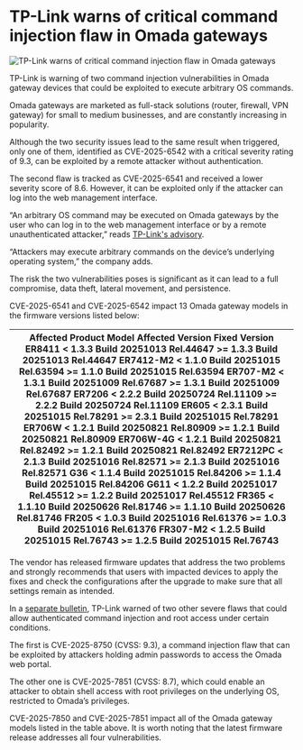 # TP-Link warns of critical command injection flaw in Omada gateways

![TP-Link warns of critical command injection flaw in Omada gateways](https://www.bleepstatic.com/content/hl-images/2025/09/04/TPLINK_Logo_2.jpg)

TP-Link is warning of two command injection vulnerabilities in Omada gateway devices that could be exploited to execute arbitrary OS commands.

Omada gateways are marketed as full-stack solutions (router, firewall, VPN gateway) for small to medium businesses, and are constantly increasing in popularity.

Although the two security issues lead to the same result when triggered, only one of them, identified as CVE-2025-6542 with a critical severity rating of 9.3, can be exploited by a remote attacker without authentication.

The second flaw is tracked as CVE-2025-6541 and received a lower severity score of 8.6\. However, it can be exploited only if the attacker can log into the web management interface.

“An arbitrary OS command may be executed on Omada gateways by the user who can log in to the web management interface or by a remote unauthenticated attacker,” reads [TP-Link's advisory](https://support.omadanetworks.com/en/document/108455/).

“Attackers may execute arbitrary commands on the device’s underlying operating system,” the company adds.

The risk the two vulnerabilities poses is significant as it can lead to a full compromise, data theft, lateral movement, and persistence.

CVE-2025-6541 and CVE-2025-6542 impact 13 Omada gateway models in the firmware versions listed below:

| **Affected Product Model** **Affected Version** **Fixed Version** ER8411 < 1.3.3 Build 20251013 Rel.44647 \>= 1.3.3 Build 20251013 Rel.44647 ER7412-M2 < 1.1.0 Build 20251015 Rel.63594 \>= 1.1.0 Build 20251015 Rel.63594 ER707-M2 < 1.3.1 Build 20251009 Rel.67687 \>= 1.3.1 Build 20251009 Rel.67687 ER7206 < 2.2.2 Build 20250724 Rel.11109 \>= 2.2.2 Build 20250724 Rel.11109 ER605 < 2.3.1 Build 20251015 Rel.78291 \>= 2.3.1 Build 20251015 Rel.78291 ER706W < 1.2.1 Build 20250821 Rel.80909 \>= 1.2.1 Build 20250821 Rel.80909 ER706W-4G < 1.2.1 Build 20250821 Rel.82492 \>= 1.2.1 Build 20250821 Rel.82492 ER7212PC < 2.1.3 Build 20251016 Rel.82571 \>= 2.1.3 Build 20251016 Rel.82571 G36 < 1.1.4 Build 20251015 Rel.84206 \>= 1.1.4 Build 20251015 Rel.84206 G611 < 1.2.2 Build 20251017 Rel.45512 \>= 1.2.2 Build 20251017 Rel.45512 FR365 < 1.1.10 Build 20250626 Rel.81746 \>= 1.1.10 Build 20250626 Rel.81746 FR205 < 1.0.3 Build 20251016 Rel.61376 \>= 1.0.3 Build 20251016 Rel.61376 FR307-M2 < 1.2.5 Build 20251015 Rel.76743 \>= 1.2.5 Build 20251015 Rel.76743 |
| -------------------------------------------------------------------------------------------------------------------------------------------------------------------------------------------------------------------------------------------------------------------------------------------------------------------------------------------------------------------------------------------------------------------------------------------------------------------------------------------------------------------------------------------------------------------------------------------------------------------------------------------------------------------------------------------------------------------------------------------------------------------------------------------------------------------------------------------------------------------------------------------------------------------------------------------------------------------------------------------------------------------------------------------------------------------------------------- |

The vendor has released firmware updates that address the two problems and strongly recommends that users with impacted devices to apply the fixes and check the configurations after the upgrade to make sure that all settings remain as intended.

In a [separate bulletin](https://support.omadanetworks.com/us/document/108456/), TP-Link warned of two other severe flaws that could allow authenticated command injection and root access under certain conditions.

The first is CVE-2025-8750 (CVSS: 9.3), a command injection flaw that can be exploited by attackers holding admin passwords to access the Omada web portal.

The other one is CVE-2025-7851 (CVSS: 8.7), which could enable an attacker to obtain shell access with root privileges on the underlying OS, restricted to Omada’s privileges.

CVE-2025-7850 and CVE-2025-7851 impact all of the Omada gateway models listed in the table above. It is worth noting that the latest firmware release addresses all four vulnerabilities.